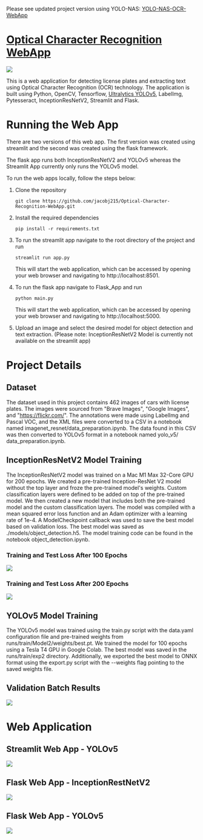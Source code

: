 Please see updated project version using YOLO-NAS: [YOLO-NAS-OCR-WebApp](https://jacobj215.github.io/YOLO-NAS-OCR-WebApp/)


# [Optical Character Recognition WebApp](https://github.com/JacobJ215/Optical-Character-Recognition-WebApp)
![](screenshots/streamlit-ocr.png)



This is a web application for detecting license plates and extracting text using Optical Character Recognition (OCR) technology. The application is built using Python, OpenCV, Tensorflow, [Ultralytics YOLOv5](https://github.com/ultralytics/yolov5), LabelImg, Pytesseract, InceptionResNetV2, Streamlit and Flask.

# Running the Web App
There are two versions of this web app. The first version was created using streamlit and the second was created using the flask framework.

The flask app runs both InceptionResNetV2 and YOLOv5 whereas the Streamlit App currently only runs the YOLOv5 model.

To run the web apps locally, follow the steps below:

1. Clone the repository
    ```
    git clone https://github.com/jacobj215/Optical-Character-Recognition-WebApp.git
    ```
2. Install the required dependencies
    ```
    pip install -r requirements.txt
    ```
3. To run the streamlit app navigate to the root directory of the project and run 
    ```
    streamlit run app.py
    ```
    This will start the web application, which can be accessed by opening your web browser and navigating to http://localhost:8501.
4. To run the flask app navigate to Flask_App and run
    ```
    python main.py
    ```
    This will start the web application, which can be accessed by opening your web browser and navigating to http://localhost:5000.


5. Upload an image and select the desired model for object detection and text extraction. (Please note: InceptionResNetV2 Model is currently not available on the streamlit app)

# Project Details

## Dataset
The dataset used in this project contains 462 images of cars with license plates. The images were sourced from "Brave Images", "Google Images", and "https://flickr.com/". The annotations were made using LabelImg and Pascal VOC, and the XML files were converted to a CSV in a notebook named imagenet_resnet/data_preparation.ipynb. The data found in this CSV was then converted to YOLOv5 format in a notebook named yolo_v5/
data_preparation.ipynb.

## InceptionResNetV2 Model Training
The InceptionResNetV2 model was trained on a Mac M1 Max 32-Core GPU for 200 epochs. We created a pre-trained Inception-ResNet V2 model without the top layer and froze the pre-trained model's weights. Custom classification layers were defined to be added on top of the pre-trained model. We then created a new model that includes both the pre-trained model and the custom classification layers. The model was compiled with a mean squared error loss function and an Adam optimizer with a learning rate of 1e-4. A ModelCheckpoint callback was used to save the best model based on validation loss. The best model was saved as ./models/object_detection.h5. The model training code can be found in the notebook object_detection.ipynb. 

### Training and Test Loss After 100 Epochs
![](screenshots/loss_plot_100.png)

### Training and Test Loss After 200 Epochs
![](screenshots/loss_plot_200.png)

## YOLOv5 Model Training
The YOLOv5 model was trained using the train.py script with the data.yaml configuration file and pre-trained weights from runs/train/Model2/weights/best.pt. We trained the model for 100 epochs using a Tesla T4 GPU in Google Colab. The best model was saved in the runs/train/exp2 directory. Additionally, we exported the best model to ONNX format using the export.py script with the --weights flag pointing to the saved weights file.

## Validation Batch Results

![](yolo_v5/YOLO_Model/val_batch2_pred.jpg)


# Web Application

## Streamlit Web App - YOLOv5
![](screenshots/streamlit-app.png)

## Flask Web App - InceptionRestNetV2
![](screenshots/flask-app-inception.png)

## Flask Web App - YOLOv5
![](screenshots/flask-app-yolov5.png)


